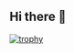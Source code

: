 ## Hi there 👋
[![trophy](https://github-profile-trophy.vercel.app/?username=Verius50&theme=juicyfresh)](https://github.com/ryo-ma/github-profile-trophy)
<!--
**Verius50/Verius50** is a ✨ _special_ ✨ repository because its `README.md` (this file) appears on your GitHub profile.

Here are some ideas to get you started:

- 🔭 I’m currently working on ...
- 🌱 I’m currently learning ...
- 👯 I’m looking to collaborate on ...
- 🤔 I’m looking for help with ...
- 💬 Ask me about ...
- 📫 How to reach me: ...
- 😄 Pronouns: ...
- ⚡ Fun fact: ...
-->
